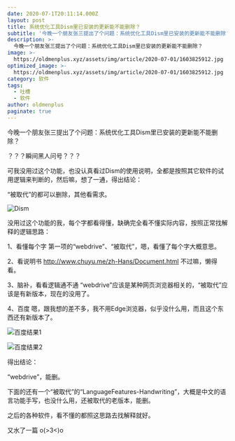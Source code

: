 ```yaml
---
date: 2020-07-1T20:11:14.000Z
layout: post
title: 系统优化工具Dism里已安装的更新能不能删除？
subtitle: '今晚一个朋友张三提出了个问题：系统优化工具Dism里已安装的更新能不能删除？'
description: >-
  今晚一个朋友张三提出了个问题：系统优化工具Dism里已安装的更新能不能删除？
image: >-
  https://oldmenplus.xyz/assets/img/article/2020-07-01/1603825912.jpg
optimized_image: >-
  https://oldmenplus.xyz/assets/img/article/2020-07-01/1603825912.jpg
category: 软件
tags:
  - 吐槽
  - 软件
author: oldmenplus
paginate: true
---
```

今晚一个朋友张三提出了个问题：系统优化工具Dism里已安装的更新能不能删除？

？？？瞬间黑人问号？？？

可我没用过这个功能，也没认真看过Dism的使用说明，全都是按照其它软件的试用逻辑来判断的，然后嘛，想了一通，得出结论：

“被取代”的都可以删除，其他看需求。

![Dism](https://oldmenplus.xyz/assets/img/article/2020-07-01/1603825913.jpg)

没用过这个功能的我，每个字都看得懂，缺确完全看不懂实际内容，按照正常找解释的逻辑思路：

1、看懂每个字
第一项的“webdrive”、“被取代”，嗯，看懂了每个字大概意思。

2、看说明书
http://www.chuyu.me/zh-Hans/Document.html
不过嘛，懒得看。

3、脑补，看看逻辑通不通
“webdrive”应该是某种网页浏览器相关的，“被取代”应该是有新版本，现在的没用了。

4、百度
嗯，跟我想的差不多，我不用Edge浏览器，似乎没什么用，而且这个东西还有新版本了。

![百度结果1](https://oldmenplus.xyz/assets/img/article/2020-07-01/1603825914.png)

![百度结果2](https://oldmenplus.xyz/assets/img/article/2020-07-01/1603825915.png)

得出结论：

“webdrive”，能删。

下面的还有一个“被取代”的“LanguageFeatures-Handwriting”，大概是中文的语言功能手写，也没什么用，还被取代的老版本，能删。

之后的各种软件，看不懂的都照这思路去找解释就好。

又水了一篇  o(>3<)o